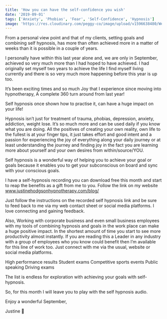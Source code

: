 ```yaml
---
title: 'How you can have the self-confidence you wish'
date: '2019-09-01'
tags: ['Anxiety', 'Phobias', 'Fear', 'Self-Confidence', 'Hypnosis']
image: 'https://res.cloudinary.com/peggy-co/image/upload/v1596638480/Well%20Being/sept-blog.min_yinlfx.jpg'
---
```

From a personal view point and that of my clients, setting goals and combining self hypnosis, has more than often achieved more in a matter of weeks than it is possible in a couple of years. 
               
I personally have within this last year alone and, we are only in September, achieved so very much more than I had hoped to have achieved. I had originally set myself two years to achieve the life I find myself living currently and there is so very much more happening before this year is up too.

It’s been exciting times and so much Joy that I experience since moving into hypnotherapy, A complete 360 turn around from last year! 
               
Self hypnosis once shown how to practise it, can have a huge impact on your life! 

Hypnosis isn’t just for treatment of trauma, phobias, depression, anxiety, addiction, weight lose. It’s so much more and can be used daily if you know what you are doing. All the positives of creating your own reality, own life to the fullest is at your finger tips, it just takes effort and good intent and a passion for experiencing the joy of everything along your daily journey or at least understanding the journey and finding joy in the fact you are learning more about yourself and your own desires from within/source/YOU.

Self hypnosis is a wonderful way of helping you to achieve your goal or goals because it enables you to get your subconscious on board and sync with 
your conscious goals.

I have a self-hypnosis recording you can download free this month and start to reap the benefits as a gift from me to you. Follow the link on my website www.justinehodgsonhypnotherapy.com/blog/ 

Just follow the instructions on the recorded self hypnosis link and be sure to feed back to me via my web contact sheet or social media platforms. I love connecting and gaining feedback. 

Also, Working with corporate business and even small business employees with my tools of combining hypnosis and goals in the work place can make a huge positive impact. In the shortest amount of time you start to see more productivity almost instantly. If you are reading this a Leader in any industry with a group of employees who you know could benefit then I’m available for this line of work too. Just connect with me via the usual, website or social media platforms. 
  
High performance results
Student exams
Competitive sports events
Public speaking
Driving exams


The list is endless for exploration with achieving your goals with self-hypnosis. 
               
So, for this month I will leave you to play with the self hypnosis audio. 

Enjoy a wonderful September,

Justine 🌟